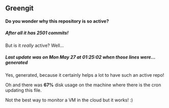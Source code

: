 ## Greengit

#### Do you wonder why this repository is so active?

##### After all it has 2501 commits!

But is it *really* active? Well...

##### Last update was on Mon May 27 at 01:25:02 when those lines were... generated

Yes, generated, because it certainly helps a lot to have such an active repo!

Oh and there was **67%** disk usage on the machine
where there is the cron updating this file.

Not the best way to monitor a VM in the cloud but it works! :)
